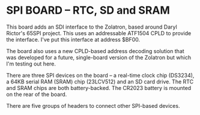 # SPI BOARD – RTC, SD and SRAM

This board adds an SDI interface to the Zolatron, based around Daryl Rictor's 65SPI project. This uses an addressable ATF1504 CPLD to provide the interface. I've put this interface at address $BF00.

The board also uses a new CPLD-based address decoding solution that was developed for a future, single-board version of the Zolatron but which I'm testing out here.

There are three SPI devices on the board – a real-time clock chip (DS3234), a 64KB serial RAM (SRAM) chip (23LCV512) and an SD card drive. The RTC and SRAM chips are both battery-backed. The CR2023 battery is mounted on the rear of the board.

There are five groups of headers to connect other SPI-based devices.

